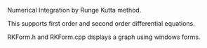 Numerical Integration by Runge Kutta method.

This supports first order and second order differential equations.

RKForm.h and RKForm.cpp displays a graph using windows forms.
